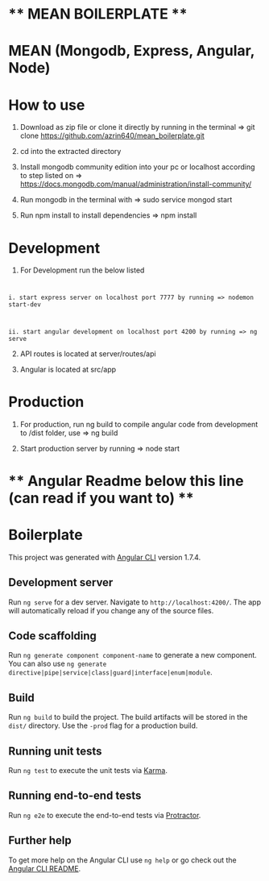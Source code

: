 # ** MEAN BOILERPLATE **
# MEAN (Mongodb, Express, Angular, Node)

# How to use

1. Download as zip file or clone it directly by running in the terminal => git clone https://github.com/azrin640/mean_boilerplate.git

2. cd into the extracted directory 

3. Install mongodb community edition into your pc or localhost according  to step listed on => https://docs.mongodb.com/manual/administration/install-community/

4. Run mongodb in the terminal with => sudo service mongod start

5. Run npm install to install dependencies => npm install

# Development 
1. For Development run the below listed

#   
    i. start express server on localhost port 7777 by running => nodemon start-dev

#
    ii. start angular development on localhost port 4200 by running => ng serve

2. API routes is located at server/routes/api

3. Angular is located at src/app

# Production
1. For production, run ng build to compile angular code from development to /dist folder, use => ng build

2. Start production server by running => node start


# ** Angular Readme below this line (can read if you want to) **

# Boilerplate

This project was generated with [Angular CLI](https://github.com/angular/angular-cli) version 1.7.4.

## Development server

Run `ng serve` for a dev server. Navigate to `http://localhost:4200/`. The app will automatically reload if you change any of the source files.

## Code scaffolding

Run `ng generate component component-name` to generate a new component. You can also use `ng generate directive|pipe|service|class|guard|interface|enum|module`.

## Build

Run `ng build` to build the project. The build artifacts will be stored in the `dist/` directory. Use the `-prod` flag for a production build.

## Running unit tests

Run `ng test` to execute the unit tests via [Karma](https://karma-runner.github.io).

## Running end-to-end tests

Run `ng e2e` to execute the end-to-end tests via [Protractor](http://www.protractortest.org/).

## Further help

To get more help on the Angular CLI use `ng help` or go check out the [Angular CLI README](https://github.com/angular/angular-cli/blob/master/README.md).
